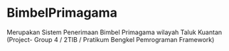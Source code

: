 # BimbelPrimagama

Merupakan Sistem Penerimaan Bimbel Primagama wilayah Taluk Kuantan 
(Project- Group 4 / 2TIB / Pratikum Bengkel Pemrograman Framework)
